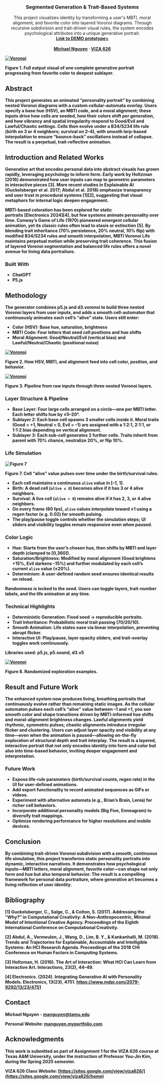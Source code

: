 <!-- Improved compatibility of back to top link: See: https://github.com/othneildrew/Best-README-Template/pull/73 -->
<a id="readme-top"></a>

<!-- PROJECT SHIELDS -->
<!--
*** I'm using markdown "reference style" links for readability.
*** Reference links are enclosed in brackets [ ] instead of parentheses ( ).
*** See the bottom of this document for the declaration of the reference variables
*** for contributors-url, forks-url, etc. This is an optional, concise syntax you may use.
*** https://www.markdownguide.org/basic-syntax/#reference-style-links
-->




<!-- PROJECT LOGO -->
<br />
<div align="center">
  </a>

  <h3 align="center">Segmented Generation & Trait-Based Systems</h3>

  <p align="center">
    This project visualizes identity by transforming a user's MBTI, moral alignment, and favorite color into layered Voronoi diagrams. Through recursive subdivision and trait-driven visual rules, the system encodes psychological attributes into a unique generative portrait.
<!--     <br />
    <a href="https://github.com/manguyen0017/4-comma-Assignment_01/blob/main/pdf/Yonkoma__The_Headaches_of_Iterative_AI_Generation.pdf"><strong>Link to PDF Report»</strong></a>
    <br /> -->
    <br />
    <a href="https://editor.p5js.org/manguyen0017/sketches/mO1DKlAn-"><strong>Link to DEMO prototype></a>
    <br />
    <br />
    <a href="https://manguyen.myportfolio.com/">Michael Nguyen</a>
    &middot;
    <a href="https://sites.google.com/view/viza626/home">VIZA 626</a>
  </p>
</div>

[![Voronoi][images-fig1]](https://github.com/manguyen0017/Segmented-Generative-Pipeline-Assignment_02/blob/main/images/fig1.png)

Figure 1. Full output visual of one complete generative portrait progressing from favorite color to deepest sublayer.

<!-- Abstract -->
## Abstract
This project generates an animated “personality portrait” by combining nested Voronoi diagrams with a custom cellular‑automata overlay. Users specify a base hue (HSV), an MBTI code, and a moral alignment; these inputs drive how cells are seeded, how their colors shift per generation, and how vibrancy and spatial irregularity respond to Good/Evil and Lawful/Chaotic settings. Cells then evolve under a B34/S234 life rule (birth on 3 or 4 neighbors; survival on 2–4), with smooth lerp‑based interpolation to ensure “bounce‑back” oscillations instead of collapse. The result is a perpetual, trait‑reflective animation.

<!-- Introduction and Related Works -->
## Introduction and Related Works
Generative art that encodes personal data into abstract visuals has grown rapidly, leveraging psychology to inform form. Early work by Holtzman (2016) demonstrated how user inputs can map to geometric parameters in interactive pieces [3]. More recent studies in Explainable AI (Guckelsberger et al. 2017; Abdul et al. 2018) emphasize transparency and user trust in procedural systems [1][2], suggesting that visual metaphors for internal logic deepen engagement.

MBTI‐based coloration has been explored for static portraits [Electronics 2024][4], but few systems animate personality over time. Conway’s Game of Life (1970) pioneered emergent cellular animation, yet its classic rules often lead to stasis or extinction [5]. By blending trait inheritance (70% persistence, 20% neutral, 10% flip) with modified B34/S234 rules and smooth interpolation, MBTI Voronoi Life maintains perpetual motion while preserving trait coherence. This fusion of layered Voronoi segmentation and balanced life rules offers a novel avenue for living data portraiture.


### Built With
* ChatGPT
* P5.js

## Methodology

The generator combines p5.js and d3.voronoi to build three nested Voronoi layers from user inputs, and adds a smooth cell‑automaton that continuously animates each cell’s “alive” state. Users still enter:

- **Color (HSV):** Base hue, saturation, brightness  
- **MBTI Code:** Four letters that seed cell positions and hue shifts  
- **Moral Alignment:** Good/Neutral/Evil (vertical bias) and Lawful/Neutral/Chaotic (positional noise)

[![Voronoi][images-fig2]](images/fig2.png)

**Figure 2.** How HSV, MBTI, and alignment feed into cell color, position, and behavior.

[![Voronoi][images-fig3]](images/fig3.png)

**Figure 3.** Pipeline from raw inputs through three nested Voronoi layers.

### Layer Structure & Pipeline

* **Base Layer**: Four large cells arranged on a circle—one per MBTI letter. Each letter shifts hue by ±5–20°.  
* **Sublayer 2**: Each base cell spawns **3** smaller cells inside it. Moral traits (Good = +1, Neutral = 0, Evil = –1) are assigned with a **1:2:1**, **2:1:1**, or **1:1:2** bias depending on vertical alignment.  
* **Sublayer 3**: Each sub‑cell generates **2** further cells. Traits inherit from parent with **70%** chance, neutralize **20%**, or flip **10%**.

### Life Simulation

![Figure 7][images-fig7]

**Figure 7.** Cell “alive” value pulses over time under the birth/survival rules.

* Each cell maintains a continuous `alive` value in [–1, 1].  
* **Birth**: A dead cell (`alive ≤ 0`) becomes alive if it has **3 or 4** alive neighbors.  
* **Survival**: A live cell (`alive > 0`) remains alive if it has **2, 3, or 4** alive neighbors.  
* On every frame (60 fps), `alive` values interpolate toward ±1 using a **regen** factor (e.g. 0.02) for smooth pulsing.  
* The play/pause toggle controls whether the simulation steps; UI sliders and visibility toggles remain responsive even when paused.

### Color Logic

* **Hue**: Starts from the user’s chosen hue, then shifts by MBTI and layer depth (clamped to [0,360]).  
* **Saturation/Brightness**: Modified by moral alignment (Good brightens +15%, Evil darkens –15%) and further modulated by each cell’s current `alive` value (±20%).  
* **Determinism**: A user‑defined random seed ensures identical results on reload.

Randomness is locked to the seed. Users can toggle layers, trait‐number labels, and the life animation at any time.

### Technical Highlights

* **Deterministic Generation**: Fixed seed → reproducible portraits.  
* **Trait Inheritance**: Probabilistic moral trait passing (70/20/10).  
* **Smooth Animation**: Life states ease via linear interpolation, preventing abrupt flicker.  
* **Interactive UI**: Play/pause, layer opacity sliders, and trait‐overlay toggles work continuously.

Libraries used: **p5.js**, **p5.sound**, **d3.v5**

[![Voronoi][images-fig8]](images/fig8.png)

Figure 8. Randomized exploration examples.

## Result and Future Work

The enhanced system now produces living, breathing portraits that continuously evolve rather than remaining static images. As the cellular automaton pulses each cell’s “alive” value between –1 and +1, you see smooth color and shape transitions driven by MBTI‑informed hue shifts and moral‑alignment brightness changes. Lawful alignments yield rhythmic, symmetric pulses; chaotic alignments introduce irregular flicker and clustering. Users can adjust layer opacity and visibility at any time—even when the animation is paused—allowing on‑the‑fly exploration of structural depth and trait interplay. The result is a layered, interactive portrait that not only encodes identity into form and color but also into time‑based behavior, inviting deeper engagement and interpretation.

### Future Work
* Expose life‑rule parameters (birth/survival counts, regen rate) in the UI for user‑defined animations.  
* Add export functionality to record animated sequences as GIFs or videos.  
* Experiment with alternative automata (e.g., Brian’s Brain, Lenia) for richer cell behaviors.  
* Incorporate additional personality models (Big Five, Enneagram) to diversify trait mappings.  
* Optimize rendering performance for higher resolutions and mobile devices.

## Conclusion

By combining trait‑driven Voronoi subdivision with a smooth, continuous life simulation, this project transforms static personality portraits into dynamic, interactive narratives. It demonstrates how psychological inputs—MBTI letters, moral alignment, favorite color—can shape not only form and hue but also temporal behavior. The result is a compelling framework for personal data portraiture, where generative art becomes a living reflection of user identity.


<!-- Bibliography -->
## Bibliography 
[1] Guckelsberger, C., Salge, C., & Colton, S. (2017). Addressing the “Why?” in Computational Creativity: A Non-Anthropocentric, Minimal Model of Intentional Creative Agency. Proceedings of the Eighth International Conference on Computational Creativity.

[2] Abdul, A., Vermeulen, J., Wang, D., Lim, B. Y., & Kankanhalli, M. (2018). Trends and Trajectories for Explainable, Accountable and Intelligible Systems: An HCI Research Agenda. Proceedings of the 2018 CHI Conference on Human Factors in Computing Systems.

[3] Holtzman, H. (2016). The Art of Interaction: What HCI Can Learn from Interactive Art. Interactions, 23(2), 44–49.

[4] Electronics. (2024). Integrating Generative AI with Personality Models. Electronics, 13(23), 4751. https://www.mdpi.com/2079-9292/13/23/4751

<!-- CONTACT -->
## Contact

Michael Nguyen - manguyen@tamu.edu

Personal Website: [manguyen.myportfolio.com](https://manguyen.myportfolio.com)




<!-- ACKNOWLEDGMENTS -->
## Acknowledgments

This work is submitted as part of Assignment 1 for the VIZA 626 course at Texas A&M University, under the instruction of Professor You-Jin Kim, during the Spring 2025 semester.

VIZA 626 Class Website: [https://sites.google.com/view/viza626/](https://sites.google.com/view/viza626/home)

<!-- MARKDOWN LINKS & IMAGES -->
<!-- https://www.markdownguide.org/basic-syntax/#reference-style-links -->
[contributors-shield]: https://img.shields.io/github/contributors/othneildrew/Best-README-Template.svg?style=for-the-badge
[contributors-url]: https://github.com/othneildrew/Best-README-Template/graphs/contributors
[forks-shield]: https://img.shields.io/github/forks/othneildrew/Best-README-Template.svg?style=for-the-badge
[forks-url]: https://github.com/othneildrew/Best-README-Template/network/members
[stars-shield]: https://img.shields.io/github/stars/othneildrew/Best-README-Template.svg?style=for-the-badge
[stars-url]: https://github.com/othneildrew/Best-README-Template/stargazers
[issues-shield]: https://img.shields.io/github/issues/othneildrew/Best-README-Template.svg?style=for-the-badge
[issues-url]: https://github.com/othneildrew/Best-README-Template/issues
[license-shield]: https://img.shields.io/github/license/othneildrew/Best-README-Template.svg?style=for-the-badge
[license-url]: https://github.com/othneildrew/Best-README-Template/blob/master/LICENSE.txt
[linkedin-shield]: https://img.shields.io/badge/-LinkedIn-black.svg?style=for-the-badge&logo=linkedin&colorB=555
[linkedin-url]: https://linkedin.com/in/othneildrew
[product-screenshot]: images/screenshot.png
[images-fig1]: images/fig1.png
[images-fig2]: images/fig2.png
[images-fig3]: images/fig3.png
[images-fig4]: images/fig4.png
[images-fig5]: images/fig5.png
[images-fig6]: images/fig6.png
[images-fig7]: images/fig7.png
[images-fig8]: images/fig8.png
[Next.js]: https://img.shields.io/badge/next.js-000000?style=for-the-badge&logo=nextdotjs&logoColor=white
[Next-url]: https://nextjs.org/
[React.js]: https://img.shields.io/badge/React-20232A?style=for-the-badge&logo=react&logoColor=61DAFB
[React-url]: https://reactjs.org/
[Vue.js]: https://img.shields.io/badge/Vue.js-35495E?style=for-the-badge&logo=vuedotjs&logoColor=4FC08D
[Vue-url]: https://vuejs.org/
[Angular.io]: https://img.shields.io/badge/Angular-DD0031?style=for-the-badge&logo=angular&logoColor=white
[Angular-url]: https://angular.io/
[Svelte.dev]: https://img.shields.io/badge/Svelte-4A4A55?style=for-the-badge&logo=svelte&logoColor=FF3E00
[Svelte-url]: https://svelte.dev/
[Laravel.com]: https://img.shields.io/badge/Laravel-FF2D20?style=for-the-badge&logo=laravel&logoColor=white
[Laravel-url]: https://laravel.com
[Bootstrap.com]: https://img.shields.io/badge/Bootstrap-563D7C?style=for-the-badge&logo=bootstrap&logoColor=white
[Bootstrap-url]: https://getbootstrap.com
[JQuery.com]: https://img.shields.io/badge/jQuery-0769AD?style=for-the-badge&logo=jquery&logoColor=white
[JQuery-url]: https://jquery.com 
